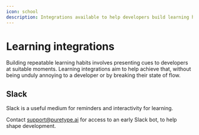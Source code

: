 ```yaml
---
icon: school
description: Integrations available to help developers build learning habits
---
```


# Learning integrations

Building repeatable learning habits involves presenting cues to developers at suitable moments. Learning integrations aim to help achieve that, without being unduly annoying to a developer or by breaking their state of flow.

## Slack

Slack is a useful medium for reminders and interactivity for learning.

Contact [support@puretype.ai](mailto:support@puretype.ai) for access to an early Slack bot, to help shape development.
